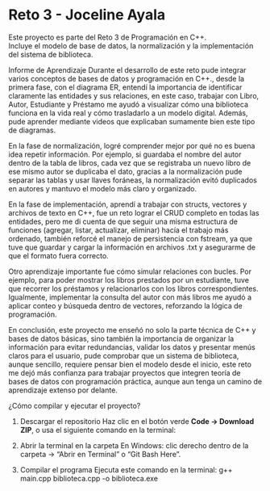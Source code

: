 # Reto 3 - Joceline Ayala


Este proyecto es parte del Reto 3 de Programación en C++.  
Incluye el modelo de base de datos, la normalización y la implementación del sistema de biblioteca.


Informe de Aprendizaje
Durante el desarrollo de este reto pude integrar varios conceptos de bases de datos y programación en C++., desde la primera fase, con el diagrama ER, entendí la importancia de identificar claramente las entidades y sus relaciones, en este caso, trabajar con Libro, Autor, Estudiante y Préstamo me ayudó a visualizar cómo una biblioteca funciona en la vida real y cómo trasladarlo a un modelo digital. Además, pude aprender mediante videos que explicaban sumamente bien este tipo de diagramas.

En la fase de normalización, logré comprender mejor por qué no es buena idea repetir información. Por ejemplo, si guardaba el nombre del autor dentro de la tabla de libros, cada vez que se registraba un nuevo libro de ese mismo autor se duplicaba el dato, gracias a la normalización pude separar las tablas y usar llaves foráneas, la normalización evitó duplicados en autores y mantuvo el modelo más claro y organizado.

En la fase de implementación, aprendí a trabajar con structs, vectores y archivos de texto en C++, fue un reto lograr el CRUD completo en todas las entidades, pero me di cuenta de que seguir una misma estructura de funciones (agregar, listar, actualizar, eliminar) hacía el trabajo más ordenado, también reforcé el manejo de persistencia con fstream, ya que tuve que guardar y cargar la información en archivos .txt y asegurarme de que el formato fuera correcto. 

Otro aprendizaje importante fue cómo simular relaciones con bucles. Por ejemplo, para poder mostrar los libros prestados por un estudiante, tuve que recorrer los préstamos y relacionarlos con los libros correspondientes. Igualmente, implementar la consulta del autor con más libros me ayudó a aplicar conteo y búsqueda dentro de vectores, reforzando la lógica de programación.

En conclusión, este proyecto me enseñó no solo la parte técnica de C++ y bases de datos básicas, sino también la importancia de organizar la información para evitar redundancias, validar los datos y presentar menús claros para el usuario, pude comprobar que un sistema de biblioteca, aunque sencillo, requiere pensar bien el modelo desde el inicio, este reto me dejó más confianza para trabajar proyectos que integren teoría de bases de datos con programación práctica, aunque aun tenga un camino de aprendizaje extenso por delante.

¿Cómo compilar y ejecutar el proyecto?
1. Descargar el repositorio
Haz clic en el botón verde **Code → Download ZIP**, o usa el siguiente comando en la terminal:

2. Abrir la terminal en la carpeta
En Windows: clic derecho dentro de la carpeta → “Abrir en Terminal” o “Git Bash Here”.

3. Compilar el programa
Ejecuta este comando en la terminal:
g++ main.cpp biblioteca.cpp -o biblioteca.exe

